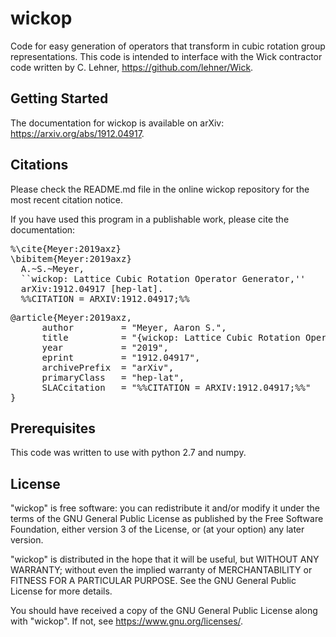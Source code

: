 # wickop

Code for easy generation of operators that transform in cubic rotation group representations.
This code is intended to interface with the Wick contractor code written by C. Lehner, <https://github.com/lehner/Wick>.

## Getting Started

The documentation for wickop is available on arXiv: <https://arxiv.org/abs/1912.04917>.

## Citations

Please check the README.md file in the online wickop repository for the most recent citation notice.

If you have used this program in a publishable work, please cite the documentation:

<pre>
%\cite{Meyer:2019axz}
\bibitem{Meyer:2019axz}
  A.~S.~Meyer,
  ``wickop: Lattice Cubic Rotation Operator Generator,''
  arXiv:1912.04917 [hep-lat].
  %%CITATION = ARXIV:1912.04917;%%
</pre>

<pre>
@article{Meyer:2019axz,
      author         = "Meyer, Aaron S.",
      title          = "{wickop: Lattice Cubic Rotation Operator Generator}",
      year           = "2019",
      eprint         = "1912.04917",
      archivePrefix  = "arXiv",
      primaryClass   = "hep-lat",
      SLACcitation   = "%%CITATION = ARXIV:1912.04917;%%"
}
</pre>

## Prerequisites

This code was written to use with python 2.7 and numpy.

## License

"wickop" is free software: you can redistribute it and/or modify it under the terms of the GNU General Public License as published by the Free Software Foundation, either version 3 of the License, or (at your option) any later version.

"wickop" is distributed in the hope that it will be useful, but WITHOUT ANY WARRANTY; without even the implied warranty of MERCHANTABILITY or FITNESS FOR A PARTICULAR PURPOSE.  See the GNU General Public License for more details.

You should have received a copy of the GNU General Public License along with "wickop".  If not, see <https://www.gnu.org/licenses/>.


